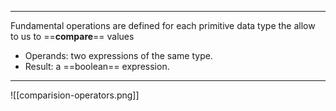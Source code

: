 ***
Fundamental operations are defined for each primitive data type the allow to us to ==**compare**== values
- Operands: two expressions of the same type.
- Result: a ==boolean== expression.
---
![[comparision-operators.png]]
